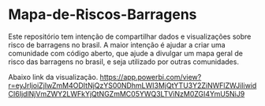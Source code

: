 # Mapa-de-Riscos-Barragens
Este repositório tem intenção de compartilhar dados e visualizações sobre risco de barragens no brasil. A maior intenção é ajudar a criar uma comunidade com código aberto, que ajude a divulgar um mapa geral de risco das barragens no brasil, e seja utilizado por outras comunidades.



Abaixo link da visualização.
https://app.powerbi.com/view?r=eyJrIjoiZjIwZmM4ODItNjQzYS00NDhmLWI3MjQtYTU3Y2ZiNWFlZWJiIiwidCI6IjdlNjVmZWY2LWFkYjQtNGZmMC05YWQ3LTViNzM0ZGI4YmU5NiJ9
